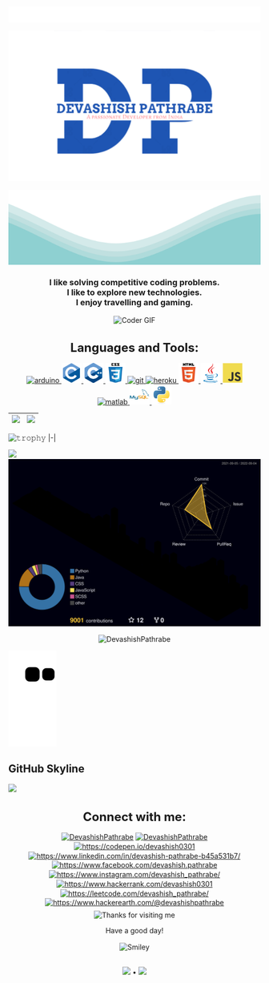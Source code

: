 <p align="center">
  <a href="#"> <img src="assets/welcome.svg"/> </a>
</p>
<p align="center">
  <img src="Logo.svg" width="10000" height="300">
</p>	
<img src="waves.svg" width="100%" height="150">

<h3 align="center">
  I like solving competitive coding problems.<br />
  I like to explore new technologies.<br />
  I enjoy travelling and gaming.<br />
</h3>


<p align="center">
<img alt="Coder GIF" height=500 width=600 src="https://thumbs.gfycat.com/EvilNextDevilfish-small.gif" />
</p>


<h3 align="center" style='margin: 32px 4px 8px; font-size: 24px;'>
  Languages and Tools:
</h3>
<p align="center" style='margin: 16px 4px 8px;'> <a href="https://www.arduino.cc/" target="_blank" rel="noreferrer"> <img src="https://cdn.worldvectorlogo.com/logos/arduino-1.svg" alt="arduino" width="40" height="40"/> </a> <a href="https://www.cprogramming.com/" target="_blank" rel="noreferrer"> <img src="https://raw.githubusercontent.com/devicons/devicon/master/icons/c/c-original.svg" alt="c" width="40" height="40"/> </a> <a href="https://www.w3schools.com/cpp/" target="_blank" rel="noreferrer"> <img src="https://raw.githubusercontent.com/devicons/devicon/master/icons/cplusplus/cplusplus-original.svg" alt="cplusplus" width="40" height="40"/> </a> <a href="https://www.w3schools.com/css/" target="_blank" rel="noreferrer"> <img src="https://raw.githubusercontent.com/devicons/devicon/master/icons/css3/css3-original-wordmark.svg" alt="css3" width="40" height="40"/> </a> <a href="https://git-scm.com/" target="_blank" rel="noreferrer"> <img src="https://www.vectorlogo.zone/logos/git-scm/git-scm-icon.svg" alt="git" width="40" height="40"/> </a> <a href="https://heroku.com" target="_blank" rel="noreferrer"> <img src="https://www.vectorlogo.zone/logos/heroku/heroku-icon.svg" alt="heroku" width="40" height="40"/> </a> <a href="https://www.w3.org/html/" target="_blank" rel="noreferrer"> <img src="https://raw.githubusercontent.com/devicons/devicon/master/icons/html5/html5-original-wordmark.svg" alt="html5" width="40" height="40"/> </a> <a href="https://www.java.com" target="_blank" rel="noreferrer"> <img src="https://raw.githubusercontent.com/devicons/devicon/master/icons/java/java-original.svg" alt="java" width="40" height="40"/> </a> <a href="https://developer.mozilla.org/en-US/docs/Web/JavaScript" target="_blank" rel="noreferrer"> <img src="https://raw.githubusercontent.com/devicons/devicon/master/icons/javascript/javascript-original.svg" alt="javascript" width="40" height="40"/> </a> <a href="https://www.mathworks.com/" target="_blank" rel="noreferrer"> <img src="https://upload.wikimedia.org/wikipedia/commons/2/21/Matlab_Logo.png" alt="matlab" width="40" height="40"/> </a> <a href="https://www.mysql.com/" target="_blank" rel="noreferrer"> <img src="https://raw.githubusercontent.com/devicons/devicon/master/icons/mysql/mysql-original-wordmark.svg" alt="mysql" width="40" height="40"/> </a> <a href="https://www.python.org" target="_blank" rel="noreferrer"> <img src="https://raw.githubusercontent.com/devicons/devicon/master/icons/python/python-original.svg" alt="python" width="40" height="40"/> </a> </p>    

|![](https://github-readme-stats.vercel.app/api?username=DevashishPathrabe&&show_icons=true&theme=merko)|![](https://github-readme-stats.vercel.app/api/top-langs/?username=DevashishPathrabe&layout=compact&theme=merko&langs_count=10)|
|-|-|

![𝚝𝚛𝚘𝚙𝚑𝚢](https://github-profile-trophy.vercel.app/?username=DevashishPathrabe&column=8&margin-w=15&margin-h=15&no-bg=true&no-frame=true&theme=juicyfresh)
|-|

![](https://activity-graph.herokuapp.com/graph?username=DevashishPathrabe&theme=chartreuse-dark)
![3D Profile](profile-3d-contrib/profile-night-rainbow.svg)
<p align="center" style='margin: 8px 4px;'>
    <img src="https://github-readme-streak-stats.herokuapp.com/?user=DevashishPathrabe&theme=merko" alt="DevashishPathrabe" />
</p>


<div>
  
  ![Snake animation](https://github.com/DevashishPathrabe/DevashishPathrabe/blob/output/github-contribution-grid-snake.svg)
 
</div>

## GitHub Skyline
<img src="Github Skyline.gif">

<h3 align="center" style='margin: 32px 4px 8px; font-size: 24px;'>
  Connect with me:
</h3>
<p align="center" style='margin: 16px 4px 8px;'>
<a href="https://twitter.com/DevashishPathr1" target="blank" rel="noreferrer"><img align="center" src="https://raw.githubusercontent.com/rahuldkjain/github-profile-readme-generator/master/src/images/icons/Social/twitter.svg" alt="DevashishPathrabe" height="30" width="30" /></a>
<a href="mailto:devashishpathrabe@gmail.com" target="blank" rel="noreferrer"><img align="center" src="https://cdn.jsdelivr.net/npm/simple-icons@v3/icons/gmail.svg" alt="DevashishPathrabe" height="30" width="30" /></a>
<a href="https://codepen.io/devashish0301" target="blank"><img align="center" src="https://raw.githubusercontent.com/rahuldkjain/github-profile-readme-generator/master/src/images/icons/Social/codepen.svg" alt="https://codepen.io/devashish0301" height="30" width="40" /></a>
<a href="https://www.linkedin.com/in/devashish-pathrabe-b45a531b7/" target="blank"><img align="center" src="https://raw.githubusercontent.com/rahuldkjain/github-profile-readme-generator/master/src/images/icons/Social/linked-in-alt.svg" alt="https://www.linkedin.com/in/devashish-pathrabe-b45a531b7/" height="30" width="40" /></a>
<a href="https://www.facebook.com/devashish.pathrabe" target="blank"><img align="center" src="https://raw.githubusercontent.com/rahuldkjain/github-profile-readme-generator/master/src/images/icons/Social/facebook.svg" alt="https://www.facebook.com/devashish.pathrabe" height="30" width="40" /></a>
<a href="https://www.instagram.com/devashish_pathrabe/" target="blank"><img align="center" src="https://raw.githubusercontent.com/rahuldkjain/github-profile-readme-generator/master/src/images/icons/Social/instagram.svg" alt="https://www.instagram.com/devashish_pathrabe/" height="30" width="40" /></a>
<a href="https://www.hackerrank.com/devashish0301" target="blank"><img align="center" src="https://raw.githubusercontent.com/rahuldkjain/github-profile-readme-generator/master/src/images/icons/Social/hackerrank.svg" alt="https://www.hackerrank.com/devashish0301" height="30" width="40" /></a>
<a href="https://leetcode.com/devashish_pathrabe/" target="blank"><img align="center" src="https://raw.githubusercontent.com/rahuldkjain/github-profile-readme-generator/master/src/images/icons/Social/leet-code.svg" alt="https://leetcode.com/devashish_pathrabe/" height="30" width="40" /></a>
<a href="https://www.hackerearth.com/@devashishpathrabe" target="blank"><img align="center" src="https://raw.githubusercontent.com/rahuldkjain/github-profile-readme-generator/master/src/images/icons/Social/hackerearth.svg" alt="https://www.hackerearth.com/@devashishpathrabe" height="30" width="40" /></a>
</p>

<div align="center">
  <img height="120" alt="Thanks for visiting me" width="100%" src="https://raw.githubusercontent.com/BrunnerLivio/brunnerlivio/master/images/marquee.svg" />
<br />

<div align="center">
  <p>Have a good day!</p>
  <div>
    <img src="https://github.com/fnky/fnky/raw/fnky/img/smile.gif" alt="Smiley" align="center">
  </div>
</div>

<p align="center">
<br>
<img src="https://komarev.com/ghpvc/?username=DevashishPathrabe&color=brightgreen"> •
<a href="https://user-badge.committers.top/india_private/DevashishPathrabe"><img src="https://user-badge.committers.top/india_private/DevashishPathrabe.svg"></a>
</p>

